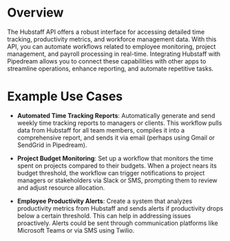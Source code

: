 # Overview

The Hubstaff API offers a robust interface for accessing detailed time tracking, productivity metrics, and workforce management data. With this API, you can automate workflows related to employee monitoring, project management, and payroll processing in real-time. Integrating Hubstaff with Pipedream allows you to connect these capabilities with other apps to streamline operations, enhance reporting, and automate repetitive tasks.

# Example Use Cases

- **Automated Time Tracking Reports**: Automatically generate and send weekly time tracking reports to managers or clients. This workflow pulls data from Hubstaff for all team members, compiles it into a comprehensive report, and sends it via email (perhaps using Gmail or SendGrid in Pipedream).

- **Project Budget Monitoring**: Set up a workflow that monitors the time spent on projects compared to their budgets. When a project nears its budget threshold, the workflow can trigger notifications to project managers or stakeholders via Slack or SMS, prompting them to review and adjust resource allocation.

- **Employee Productivity Alerts**: Create a system that analyzes productivity metrics from Hubstaff and sends alerts if productivity drops below a certain threshold. This can help in addressing issues proactively. Alerts could be sent through communication platforms like Microsoft Teams or via SMS using Twilio.
